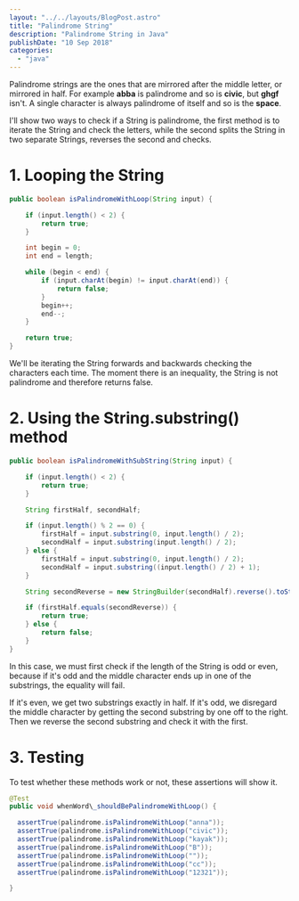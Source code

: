 ```yaml
---
layout: "../../layouts/BlogPost.astro"
title: "Palindrome String"
description: "Palindrome String in Java"
publishDate: "10 Sep 2018"
categories: 
  - "java"
---
```


Palindrome strings are the ones that are mirrored after the middle letter, or mirrored in half. For example **abba** is palindrome and so is **civic**, but **ghgf** isn't. A single character is always palindrome of itself and so is the **space**.

I'll show two ways to check if a String is palindrome, the first method is to iterate the String and check the letters, while the second splits the String in two separate Strings, reverses the second and checks.

# 1. Looping the String

```java
public boolean isPalindromeWithLoop(String input) {

    if (input.length() < 2) {
        return true;
    }

    int begin = 0;
    int end = length;

    while (begin < end) {
        if (input.charAt(begin) != input.charAt(end)) {
            return false;
        }
        begin++;
        end--;
    }

    return true;
}
```

We'll be iterating the String forwards and backwards checking the characters each time. The moment there is an inequality, the String is not palindrome and therefore returns false.

# 2. Using the String.substring() method

```java
public boolean isPalindromeWithSubString(String input) {

	if (input.length() < 2) {
		return true;
	}

	String firstHalf, secondHalf;

	if (input.length() % 2 == 0) {
		firstHalf = input.substring(0, input.length() / 2);
		secondHalf = input.substring(input.length() / 2);
	} else {
		firstHalf = input.substring(0, input.length() / 2);
		secondHalf = input.substring((input.length() / 2) + 1);
	}

	String secondReverse = new StringBuilder(secondHalf).reverse().toString();

	if (firstHalf.equals(secondReverse)) {
		return true;
	} else {
		return false;
	}
}
```

In this case, we must first check if the length of the String is odd or even, because if it's odd and the middle character ends up in one of the substrings, the equality will fail.

If it's even, we get two substrings exactly in half. If it's odd, we disregard the middle character by getting the second substring by one off to the right. Then we reverse the second substring and check it with the first.

# 3. Testing

To test whether these methods work or not, these assertions will show it.

```java
@Test
public void whenWord\_shouldBePalindromeWithLoop() {

  assertTrue(palindrome.isPalindromeWithLoop("anna"));
  assertTrue(palindrome.isPalindromeWithLoop("civic"));
  assertTrue(palindrome.isPalindromeWithLoop("kayak"));
  assertTrue(palindrome.isPalindromeWithLoop("B"));
  assertTrue(palindrome.isPalindromeWithLoop(""));
  assertTrue(palindrome.isPalindromeWithLoop("cc"));
  assertTrue(palindrome.isPalindromeWithLoop("12321"));

}
```